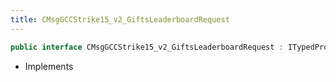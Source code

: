 ```yaml
---
title: CMsgGCCStrike15_v2_GiftsLeaderboardRequest
---
```


```csharp
public interface CMsgGCCStrike15_v2_GiftsLeaderboardRequest : ITypedProtobuf<CMsgGCCStrike15_v2_GiftsLeaderboardRequest>, INativeHandle
```

- Implements

